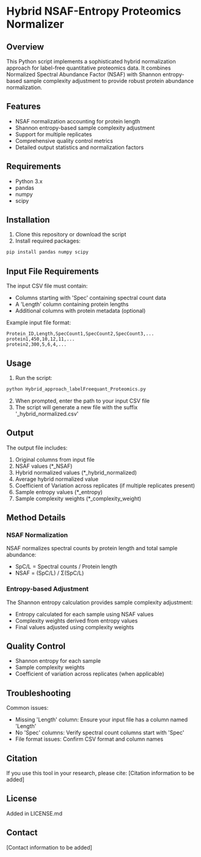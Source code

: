 # Hybrid NSAF-Entropy Proteomics Normalizer

## Overview
This Python script implements a sophisticated hybrid normalization approach for label-free quantitative proteomics data. It combines Normalized Spectral Abundance Factor (NSAF) with Shannon entropy-based sample complexity adjustment to provide robust protein abundance normalization.

## Features
- NSAF normalization accounting for protein length
- Shannon entropy-based sample complexity adjustment
- Support for multiple replicates
- Comprehensive quality control metrics
- Detailed output statistics and normalization factors

## Requirements
- Python 3.x
- pandas
- numpy
- scipy

## Installation
1. Clone this repository or download the script
2. Install required packages:
```bash
pip install pandas numpy scipy
```

## Input File Requirements
The input CSV file must contain:
- Columns starting with 'Spec' containing spectral count data
- A 'Length' column containing protein lengths
- Additional columns with protein metadata (optional)

Example input file format:
```
Protein_ID,Length,SpecCount1,SpecCount2,SpecCount3,...
protein1,450,10,12,11,...
protein2,300,5,6,4,...
```

## Usage
1. Run the script:
```bash
python Hybrid_approach_labelFreequant_Proteomics.py
```
2. When prompted, enter the path to your input CSV file
3. The script will generate a new file with the suffix '_hybrid_normalized.csv'

## Output
The output file includes:
1. Original columns from input file
2. NSAF values (*_NSAF)
3. Hybrid normalized values (*_hybrid_normalized)
4. Average hybrid normalized value
5. Coefficient of Variation across replicates (if multiple replicates present)
6. Sample entropy values (*_entropy)
7. Sample complexity weights (*_complexity_weight)

## Method Details
### NSAF Normalization
NSAF normalizes spectral counts by protein length and total sample abundance:
- SpC/L = Spectral counts / Protein length
- NSAF = (SpC/L) / Σ(SpC/L)

### Entropy-based Adjustment
The Shannon entropy calculation provides sample complexity adjustment:
- Entropy calculated for each sample using NSAF values
- Complexity weights derived from entropy values
- Final values adjusted using complexity weights

## Quality Control
- Shannon entropy for each sample
- Sample complexity weights
- Coefficient of variation across replicates (when applicable)

## Troubleshooting
Common issues:
- Missing 'Length' column: Ensure your input file has a column named 'Length'
- No 'Spec' columns: Verify spectral count columns start with 'Spec'
- File format issues: Confirm CSV format and column names

## Citation
If you use this tool in your research, please cite:
[Citation information to be added]

## License
Added in LICENSE.md

## Contact
[Contact information to be added]
